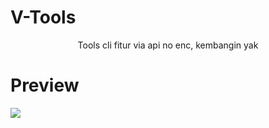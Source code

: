 # V-Tools
<center>Tools cli fitur via api no enc, kembangin yak</center>
<h1>Preview </h1>
<img src="https://h.uguu.se/zFMTkJOT.jpg"></img>
